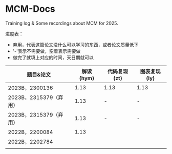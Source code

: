 # MCM-Docs

Training log & Some recordings about MCM for 2025.

进度表：

- 弃用，代表这篇论文没什么可以学习的东西，或者论文质量低下
- '-'表示不需要做，空着表示需要做
- 做完了就填上对应的时间，天日期就可以

| 题目&论文              | 解读(hym) | 代码复现(zt) | 图表复现(ly) |
| ---------------------- | --------- | ------------ | ------------ |
| 2023B，2300136         | 1.13      | 1.13         | 1.13         |
| 2023B，2315379（弃用） | 1.13      | -            | -            |
| 2023B，2315379（弃用） | 1.13      | -            | -            |
| 2022B，2200084         | 1.13      |              |              |
| 2022B，2202784         |           |              |              |
|                        |           |              |              |
